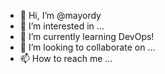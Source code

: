 - 👋 Hi, I’m @mayordy
- 👀 I’m interested in ...
- 🌱 I’m currently learning DevOps!
- 💞️ I’m looking to collaborate on ...
- 📫 How to reach me ...

<!---
mayordy/mayordy is a ✨ special ✨ repository because its `README.md` (this file) appears on your GitHub profile.
You can click the Preview link to take a look at your changes.
--->
